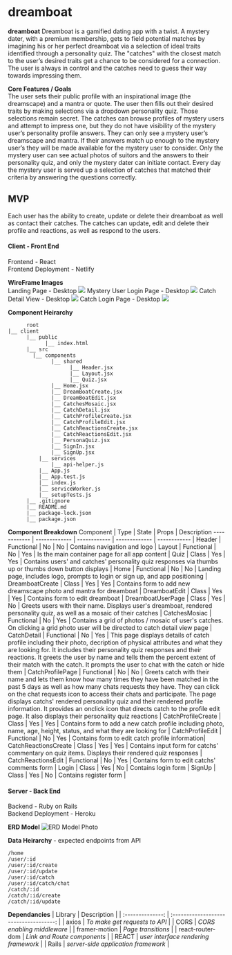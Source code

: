 # **dreamboat**

**dreamboat** Dreamboat is a gamified dating app with a twist. A mystery dater, with a premium membership, gets to field potential matches by imagining his or her perfect dreamboat via a selection of ideal traits identified through a personality quiz. The "catches" with the closest match to the user’s desired traits get a chance to be considered for a connection. The user is always in control and the catches need to guess their way towards impressing them.

**Core Features / Goals**  
The user sets their public profile with an inspirational image (the dreamscape) and a mantra or quote. The user then fills out their desired traits by making selections via a dropdown personality quiz. Those selections remain secret. The catches can browse profiles of mystery users and attempt to impress one, but they do not have visibility of the mystery user’s personality profile answers. They can only see a mystery user’s dreamscape and mantra. If their answers match up enough to the mystery user’s they will be made available for the mystery user to consider. Only the mystery user can see actual photos of suitors and the answers to their personality quiz, and only the mystery dater can initiate contact. Every day the mystery user is served up a selection of catches that matched their criteria by answering the questions correctly.

## MVP

Each user has the ability to create, update or delete their dreamboat as well as contact their catches. The catches can update, edit and delete their profile and reactions, as well as respond to the users.

#### Client - Front End

Frontend - React  
Frontend Deployment - Netlify

**WireFrame Images**  
Landing Page - Desktop
![](https://i.imgur.com/AvlsiSv.png)
Mystery User Login Page - Desktop
![](https://i.imgur.com/bEpGfKF.png)
Catch Detail View - Desktop
![](https://i.imgur.com/5xd0xA9.png)
Catch Login Page - Desktop
![](https://i.imgur.com/FX50Zv8.png)

**Component Heirarchy**

```structure
      root
|__ client
      |__ public
            |__ index.html
      |__ src
        |__ components
              |__ shared
                    |__ Header.jsx
                    |__ Layout.jsx
                    |__ Quiz.jsx
              |__ Home.jsx
              |__ DreamBoatCreate.jsx
              |__ DreamBoatEdit.jsx
              |__ CatchesMosaic.jsx
              |__ CatchDetail.jsx
              |__ CatchProfileCreate.jsx
              |__ CatchProfileEdit.jsx
              |__ CatchReactionsCreate.jsx
              |__ CatchReactionsEdit.jsx
              |__ PersonaQuiz.jsx
              |__ SignIn.jsx
              |__ SignUp.jsx
          |__ services
              |__ api-helper.js
          |__ App.js
          |__ App.test.js
          |__ index.js
          |__ serviceWorker.js
          |__ setupTests.js
      |__ .gitignore
      |__ README.md
      |__ package-lock.json
      |__ package.json
```

**Component Breakdown**
Component | Type | State | Props | Description
------------ | ------------- | ------------ | ------------- | ------------ |
Header | Functional | No | No | Contains navigation and logo |
Layout | Functional | No | Yes | Is the main container page for all app content |
Quiz | Class | Yes | Yes | Contains users' and catches' personality quiz responses via thumbs up or thumbs down button displays |
Home | Functional | No | No | Landing page, includes logo, prompts to login or sign up, and app positioning |
DreamboatCreate | Class | Yes | Yes | Contains form to add new dreamscape photo and mantra for dreamboat |
DreamboatEdit | Class | Yes | Yes | Contains form to edit dreamboat |
DreamboatUserPage | Class | Yes | No | Greets users with their name. Displays user's dreamboat, rendered personality quiz, as well as a mosaic of their catches |
CatchesMosiac | Functional | No | Yes | Contains a grid of photos / mosaic of user's catches. On clicking a grid photo user will be directed to catch detail view page |
CatchDetail | Functional | No | Yes | This page displays details of catch profile including their photo, decription of physical attributes and what they are looking for. It includes their personality quiz responses and their reactions. It greets the user by name and tells them the percent extent of their match with the catch. It prompts the user to chat with the catch or hide them |
CatchProfilePage | Functional | No | No | Greets catch with their name and lets them know how many times they have been matched in the past 5 days as well as how many chats requests they have. They can click on the chat requests icon to access their chats and participate. The page displays catchs' rendered personality quiz and their rendered profile information. It provides an onclick icon that directs catch to the profile edit page. It also displays their personality quiz reactions |
CatchProfileCreate | Class | Yes | Yes | Contains form to add a new catch profile including photo, name, age, height, status, and what they are looking for |
CatchProfileEdit | Functional | No | Yes | Contains form to edit catch profile information|
CatchReactionsCreate | Class | Yes | Yes | Contains input form for catchs' commentary on quiz items. Displays their rendered quiz responses |
CatchReactionsEdit | Functional | No | Yes | Contains form to edit catchs' comments form |
Login | Class | Yes | No | Contains login form |
SignUp | Class | Yes | No | Contains register form |

#### Server - Back End

Backend - Ruby on Rails  
Backend Deployment - Heroku

**ERD Model**
![ERD Model Photo](./ERDModel.png)

**Data Heirarchy** - expected endpoints from API

```structure
/home
/user/:id
/user/:id/create
/user/:id/update
/user/:id/catch
/user/:id/catch/chat
/catch/:id
/catch/:id/create
/catch/:id/update
```

**Dependancies**
| Library | Description |
| :--------------: | :------------------------------------: |
| axios | _To make get requests to API_ |
| CORS | _CORS enabling middleware_ |
| framer-motion | _Page transitions_ |
| react-router-dom | _Link and Route components_ |
| REACT | _user interface rendering framework_ |
| Rails | _server-side application framework_ |
